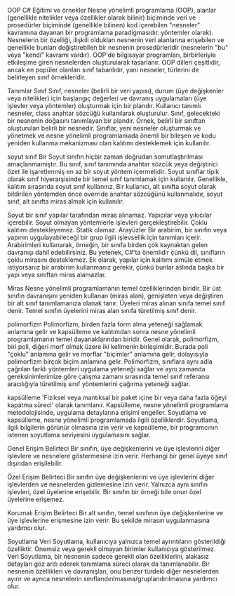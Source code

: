 OOP C# Eğitimi ve örnekler
Nesne yönelimli programlama (OOP), alanlar (genellikle nitelikler veya özellikler olarak bilinir) biçiminde veri ve prosedürler biçiminde (genellikle bilinen) kod içerebilen "nesneler" kavramına dayanan bir programlama paradigmasıdır. yöntemler olarak). Nesnelerin bir özelliği, ilişkili oldukları nesnenin veri alanlarına erişebilen ve genellikle bunları değiştirebilen bir nesnenin prosedürleridir (nesnelerin "bu" veya "kendi" kavramı vardır). OOP'de bilgisayar programları, birbirleriyle etkileşime giren nesnelerden oluşturularak tasarlanır. OOP dilleri çeşitlidir, ancak en popüler olanları sınıf tabanlıdır, yani nesneler, türlerini de belirleyen sınıf örnekleridir.

Tanımlar
Sınıf
Sınıf, nesneler (belirli bir veri yapısı), durum (üye değişkenler veya nitelikler) için başlangıç ​​değerleri ve davranış uygulamaları (üye işlevler veya yöntemler) oluşturmak için bir plandır. Kullanıcı tanımlı nesneler, class anahtar sözcüğü kullanılarak oluşturulur. Sınıf, gelecekteki bir nesnenin doğasını tanımlayan bir plandır. Örnek, belirli bir sınıftan oluşturulan belirli bir nesnedir. Sınıflar, yeni nesneler oluşturmak ve yönetmek ve nesne yönelimli programlamada önemli bir bileşen ve kodu yeniden kullanma mekanizması olan kalıtımı desteklemek için kullanılır.

soyut sınıf
Bir Soyut sınıfın hiçbir zaman doğrudan somutlaştırılması amaçlanmamıştır. Bu sınıf, sınıf tanımında anahtar sözcük veya değiştirici özet ile işaretlenmiş en az bir soyut yöntem içermelidir. Soyut sınıflar tipik olarak sınıf hiyerarşisinde bir temel sınıf tanımlamak için kullanılır. Genellikle, kalıtım sırasında soyut sınıf kullanırız. Bir kullanıcı, alt sınıfta soyut olarak bildirilen yöntemden önce override anahtar sözcüğünü kullanmalıdır, soyut sınıf, alt sınıfta miras almak için kullanılır.

Soyut bir sınıf yapılar tarafından miras alınamaz.
Yapıcılar veya yıkıcılar içerebilir.
Soyut olmayan yöntemlerle işlevleri gerçekleştirebilir.
Çoklu kalıtımı destekleyemez.
Statik olamaz.
Arayüzler
Bir arabirim, bir sınıfın veya yapının uygulayabileceği bir grup ilgili işlevsellik için tanımları içerir. Arabirimleri kullanarak, örneğin, bir sınıfa birden çok kaynaktan gelen davranışı dahil edebilirsiniz. Bu yetenek, C#'ta önemlidir çünkü dil, sınıfların çoklu mirasını desteklemez. Ek olarak, yapılar için kalıtımı simüle etmek istiyorsanız bir arabirim kullanmanız gerekir, çünkü bunlar aslında başka bir yapı veya sınıftan miras alamazlar.

Miras
Nesne yönelimli programlamanın temel özelliklerinden biridir. Bir üst sınıfın davranışını yeniden kullanan (miras alan), genişleten veya değiştiren bir alt sınıf tanımlamanıza olanak tanır. Üyeleri miras alınan sınıfa temel sınıf denir. Temel sınıfın üyelerini miras alan sınıfa türetilmiş sınıf denir.

polimorfizm
Polimorfizm, birden fazla form alma yeteneği sağlamak anlamına gelir ve kapsülleme ve kalıtımdan sonra nesne yönelimli programlamanın temel dayanaklarından biridir. Genel olarak, polimorfizm, biri poli, diğeri morf olmak üzere iki kelimenin birleşimidir. Burada poli "çoklu" anlamına gelir ve morflar "biçimler" anlamına gelir, dolayısıyla polimorfizm birçok biçim anlamına gelir. Polimorfizm, sınıflara aynı adla çağrılan farklı yöntemleri uygulama yeteneği sağlar ve aynı zamanda gereksinimlerimize göre çalışma zamanı sırasında temel sınıf referansı aracılığıyla türetilmiş sınıf yöntemlerini çağırma yeteneği sağlar.

kapsülleme
'Fiziksel veya mantıksal bir paket içine bir veya daha fazla öğeyi kapatma süreci' olarak tanımlanır. Kapsülleme, nesne yönelimli programlama metodolojisinde, uygulama detaylarına erişimi engeller. Soyutlama ve kapsülleme, nesne yönelimli programlamada ilgili özelliklerdir. Soyutlama, ilgili bilgilerin görünür olmasına izin verir ve kapsülleme, bir programcının istenen soyutlama seviyesini uygulamasını sağlar.

Genel Erişim Belirteci
Bir sınıfın, üye değişkenlerini ve üye işlevlerini diğer işlevlere ve nesnelere göstermesine izin verir. Herhangi bir genel üyeye sınıf dışından erişilebilir.

Özel Erişim Belirteci
Bir sınıfın üye değişkenlerini ve üye işlevlerini diğer işlevlerden ve nesnelerden gizlemesine izin verir. Yalnızca aynı sınıfın işlevleri, özel üyelerine erişebilir. Bir sınıfın bir örneği bile onun özel üyelerine erişemez.

Korumalı Erişim Belirteci
Bir alt sınıfın, temel sınıfının üye değişkenlerine ve üye işlevlerine erişmesine izin verir. Bu şekilde mirasın uygulanmasına yardımcı olur.

Soyutlama
Veri Soyutlama, kullanıcıya yalnızca temel ayrıntıların gösterildiği özelliktir. Önemsiz veya gerekli olmayan birimler kullanıcıya gösterilmez. Veri Soyutlama, bir nesnenin sadece gerekli olan özelliklerini, alakasız detayları göz ardı ederek tanımlama süreci olarak da tanımlanabilir. Bir nesnenin özellikleri ve davranışları, onu benzer türdeki diğer nesnelerden ayırır ve ayrıca nesnelerin sınıflandırılmasına/gruplandırılmasına yardımcı olur.
